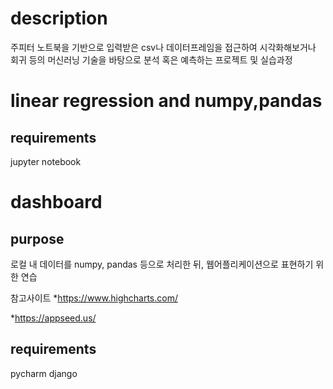 # description
주피터 노트북을 기반으로 입력받은 csv나 데이터프레임을 접근하여 시각화해보거나 회귀 등의 머신러닝 기술을 바탕으로 분석 혹은 예측하는 프로젝트 및 실습과정

# linear regression and numpy,pandas
## requirements
jupyter notebook

# dashboard
## purpose
로컬 내 데이터를 numpy, pandas 등으로 처리한 뒤, 웹어플리케이션으로 표현하기 위한 연습

참고사이트
*https://www.highcharts.com/

*https://appseed.us/

## requirements
pycharm
django
